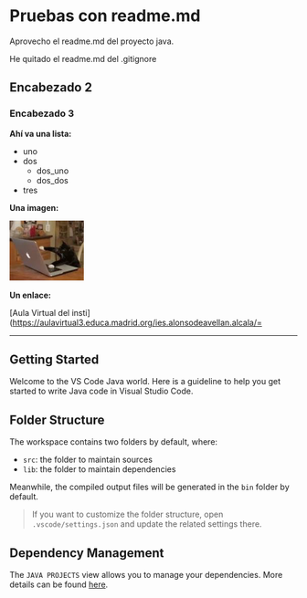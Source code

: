 # Pruebas con readme.md

Aprovecho el readme.md del proyecto java.

He quitado el readme.md del .gitignore

## Encabezado 2

### Encabezado 3

**Ahí va una lista:**
- uno
- dos
    - dos_uno
    - dos_dos
- tres


**Una imagen:**

![gatito](image.png)

**Un enlace:**

[Aula Virtual del insti](https://aulavirtual3.educa.madrid.org/ies.alonsodeavellan.alcala/=
___

## Getting Started

Welcome to the VS Code Java world. Here is a guideline to help you get started to write Java code in Visual Studio Code.

## Folder Structure

The workspace contains two folders by default, where:

- `src`: the folder to maintain sources
- `lib`: the folder to maintain dependencies

Meanwhile, the compiled output files will be generated in the `bin` folder by default.

> If you want to customize the folder structure, open `.vscode/settings.json` and update the related settings there.

## Dependency Management

The `JAVA PROJECTS` view allows you to manage your dependencies. More details can be found [here](https://github.com/microsoft/vscode-java-dependency#manage-dependencies).
